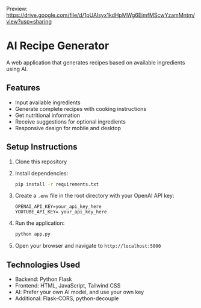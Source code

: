 Preview: https://drive.google.com/file/d/1pUAlsyx1kdHpMWg6EimfMScwYzamMntm/view?usp=sharing

# AI Recipe Generator

A web application that generates recipes based on available ingredients using AI.

## Features

- Input available ingredients
- Generate complete recipes with cooking instructions
- Get nutritional information
- Receive suggestions for optional ingredients
- Responsive design for mobile and desktop

## Setup Instructions

1. Clone this repository
2. Install dependencies:
   ```bash
   pip install -r requirements.txt
   ```

3. Create a `.env` file in the root directory with your OpenAI API key:
   ```
   OPENAI_API_KEY=your_api_key_here
   YOUTUBE_API_KEY= your_api_key_here
   ```

4. Run the application:
   ```bash
   python app.py
   ```

5. Open your browser and navigate to `http://localhost:5000`

## Technologies Used

- Backend: Python Flask
- Frontend: HTML, JavaScript, Tailwind CSS
- AI: Prefer your own AI model, and use your own key
- Additional: Flask-CORS, python-decouple


